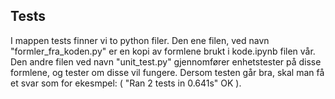 ## Tests
I mappen tests finner vi to python filer. Den ene filen, ved navn "formler_fra_koden.py" er en kopi av formlene brukt i kode.ipynb filen vår. Den andre filen ved navn "unit_test.py" gjennomfører enhetstester på disse formlene, og tester om disse vil fungere. Dersom testen går bra, skal man få et svar som for ekesmpel:  ( "Ran 2 tests in 0.641s" OK  ). 
